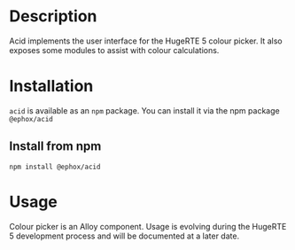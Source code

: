 # Description
Acid implements the user interface for the HugeRTE 5 colour picker. It also exposes some modules to assist with colour calculations.

# Installation
`acid` is available as an `npm` package.  You can install it via the npm package `@ephox/acid`

## Install from npm
`npm install @ephox/acid`

# Usage

Colour picker is an Alloy component. Usage is evolving during the HugeRTE 5 development process and will be documented at a later date.
